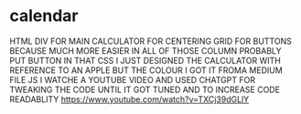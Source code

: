 # calendar
HTML 
DIV FOR MAIN CALCULATOR FOR CENTERING
GRID FOR BUTTONS BECAUSE MUCH MORE EASIER
IN ALL OF THOSE COLUMN PROBABLY PUT BUTTON IN THAT
CSS 
I JUST DESIGNED THE CALCULATOR WITH REFERENCE TO AN APPLE BUT THE COLOUR I GOT IT FROMA MEDIUM FILE
JS
I WATCHE A YOUTUBE VIDEO AND USED CHATGPT  FOR TWEAKING THE CODE UNTIL IT GOT TUNED AND TO INCREASE CODE READABLITY
https://www.youtube.com/watch?v=TXCj39dGLlY
